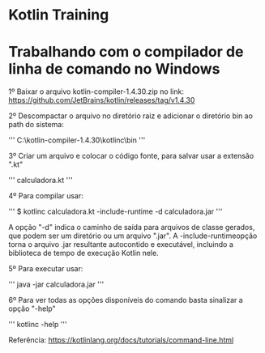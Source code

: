 # Kotlin Training


# Trabalhando com o compilador de linha de comando no Windows

1º Baixar o arquivo kotlin-compiler-1.4.30.zip no link: https://github.com/JetBrains/kotlin/releases/tag/v1.4.30

2º Descompactar o arquivo no diretório raiz e adicionar o diretório bin ao path do sistema:

''' C:\kotlin-compiler-1.4.30\kotlinc\bin '''

3º Criar um arquivo e colocar o código fonte, para salvar usar a extensão ".kt"

''' calculadora.kt '''

4º Para compilar usar:

''' $ kotlinc calculadora.kt -include-runtime -d calculadora.jar '''

A opção "-d" indica o caminho de saída para arquivos de classe gerados, que podem ser um diretório ou um arquivo ".jar". A -include-runtimeopção torna o arquivo .jar resultante autocontido e executável, incluindo a biblioteca de tempo de execução Kotlin nele.

5º Para executar usar:

''' java -jar calculadora.jar '''

6º Para ver todas as opções disponíveis do comando basta sinalizar a opção "-help"

''' kotlinc -help '''

Referência: https://kotlinlang.org/docs/tutorials/command-line.html


